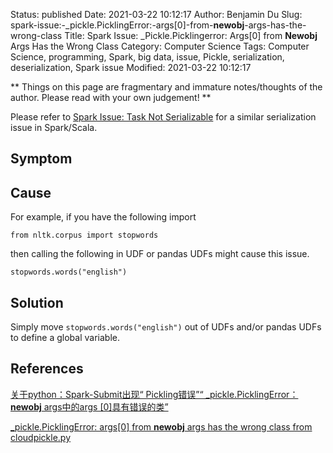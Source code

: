 Status: published
Date: 2021-03-22 10:12:17
Author: Benjamin Du
Slug: spark-issue:-_pickle.PicklingError:-args[0]-from-__newobj__-args-has-the-wrong-class
Title: Spark Issue: _Pickle.Picklingerror: Args[0] from __Newobj__ Args Has the Wrong Class
Category: Computer Science
Tags: Computer Science, programming, Spark, big data, issue, Pickle, serialization, deserialization, Spark issue
Modified: 2021-03-22 10:12:17

**
Things on this page are fragmentary and immature notes/thoughts of the author.
Please read with your own judgement!
**

Please refer to
[Spark Issue: Task Not Serializable](http://www.legendu.net/misc/blog/spark-issue-task-not-serializable)
for a similar serialization issue in Spark/Scala.

## Symptom

## Cause

For example,
if you have the following import 

    from nltk.corpus import stopwords

then calling the following in UDF or pandas UDFs might cause this issue. 

    stopwords.words("english")

## Solution 

Simply move `stopwords.words("english")` out of UDFs and/or pandas UDFs to define a global variable. 



## References 

[关于python：Spark-Submit出现“ Pickling错误”“ _pickle.PicklingError：__newobj__ args中的args [0]具有错误的类”](https://www.codenong.com/46878186/)

[_pickle.PicklingError: args[0] from __newobj__ args has the wrong class from cloudpickle.py](https://issues.apache.org/jira/browse/SPARK-22711)